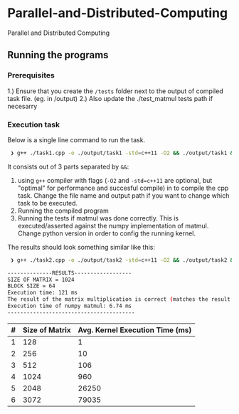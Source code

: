 # Parallel-and-Distributed-Computing

Parallel and Distributed Computing

## Running the programs

### Prerequisites

1.) Ensure that you create the `/tests` folder next to the output of compiled task file. (eg. in /output) 2.) Also
update the ./test_matmul tests path if necesarry

### Execution task

Below is a single line command to run the task.

```sh
 ❯ g++ ./task1.cpp -o ./output/task1 -std=c++11 -O2 && ./output/task1 && python3 ./test_matmul.py
```

It consists out of 3 parts separated by `&&`:

1. using `g++` compiler with flags (`-O2` and `-std=c++11` are optional, but "optimal" for performance and succesful
   compile) in to compile the cpp task. Change the file name and output path if you want to change which task to be
   executed.
2. Running the compiled program
3. Running the tests if matmul was done correctly. This is executed/asserted against the numpy implementation of matmul.
   Change python version in order to config the running kernel.

The results should look something similar like this:

```sh
 ❯ g++ ./task2.cpp -o ./output/task2 -std=c++11 -O2 && ./output/task2 && python3.11 ./test_matmul.py

--------------RESULTS------------------
SIZE OF MATRIX = 1024
BLOCK SIZE = 64
Execution time: 121 ms
The result of the matrix multiplication is correct (matches the result of the numpy.matmul())
Execution time of numpy matmul: 6.74 ms
----------------------------------------
```

| #   | Size of Matrix | Avg. Kernel Execution Time (ms) |
| --- | -------------- | ------------------------------- |
| 1   | 128            | 1                               |
| 2   | 256            | 10                              |
| 3   | 512            | 106                             |
| 4   | 1024           | 960                             |
| 5   | 2048           | 26250                           |
| 6   | 3072           | 79035                           |
